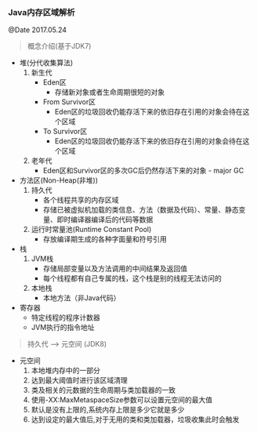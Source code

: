 ### Java内存区域解析
@Date 2017.05.24

> 概念介绍(基于JDK7)

* 堆(分代收集算法)
    1. 新生代
        * Eden区
            * 存储新对象或者生命周期很短的对象
        * From Survivor区
            * Eden区的垃圾回收仍能存活下来的依旧存在引用的对象会待在这个区域
        * To Survivor区
            * Eden区的垃圾回收仍能存活下来的依旧存在引用的对象会待在这个区域
    2. 老年代
        * Eden区和Survivor区的多次GC后仍然存活下来的对象 - major GC
* 方法区(Non-Heap(非堆))
    1. 持久代
        * 各个线程共享的内存区域
        * 存储已被虚拟机加载的类信息、方法（数据及代码）、常量、静态变量、即时编译器编译后的代码等数据
    2. 运行时常量池(Runtime Constant Pool)
        * 存放编译期生成的各种字面量和符号引用
* 栈
    1. JVM栈
        * 存储局部变量以及方法调用的中间结果及返回值
        * 每个线程都有自己专属的栈，这个栈是别的线程无法访问的
    2. 本地栈
        * 本地方法（非Java代码）
* 寄存器
    * 特定线程的程序计数器
    * JVM执行的指令地址

> 持久代 --> 元空间 (JDK8)

* 元空间
    1. 本地堆内存中的一部分
    2. 达到最大阈值时进行该区域清理
    3. 类及相关的元数据的生命周期与类加载器的一致
    4. 使用-XX:MaxMetaspaceSize参数可以设置元空间的最大值
    5. 默认是没有上限的,系统内存上限是多少它就是多少
    6. 达到设定的最大值后,对于无用的类和类加载器，垃圾收集此时会触发